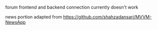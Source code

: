


forum frontend and backend connection currently doesn't work

news portion adapted from https://github.com/shahzadansari/MVVM-NewsApp
